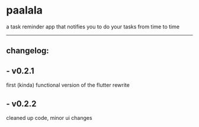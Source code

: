 # paalala
 a task reminder app that notifies you to do your tasks from time to time
 
---
## changelog:
## - v0.2.1
 first (kinda) functional version of the flutter rewrite
## - v0.2.2
 cleaned up code, minor ui changes